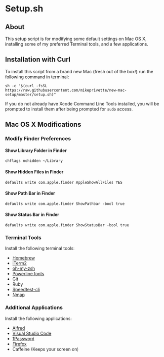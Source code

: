 # Setup.sh

## About

This setup script is for modifying some default settings on Mac OS X, installing some of my preferred Terminal tools, and a few applications.

## Installation with Curl

To install this script from a brand new Mac (fresh out of the box!) run the following command in terminal:

``` sh -c "$(curl -fsSL https://raw.githubusercontent.com/mikeprivette/new-mac-setup/master/setup.sh)" ```

If you do not already have Xcode Command Line Tools installed, you will be prompted to install them after being prompted for ``` sudo ``` access.

## Mac OS X Modifications

### Modify Finder Preferences

#### Show Library Folder in Finder

``` chflags nohidden ~/Library ```

#### Show Hidden Files in Finder

``` defaults write com.apple.finder AppleShowAllFiles YES ```

#### Show Path Bar in Finder

``` defaults write com.apple.finder ShowPathbar -bool true ```

#### Show Status Bar in Finder

``` defaults write com.apple.finder ShowStatusBar -bool true ``` 

### Terminal Tools

Install the following terminal tools:

- [Homebrew](https://brew.sh/)
- [iTerm2](https://www.iterm2.com/)
- [oh-my-zsh](https://ohmyz.sh/)
- [Powerline fonts](https://github.com/powerline/fonts)
- Git
- Ruby
- [Speedtest-cli](https://github.com/sivel/speedtest-cli)
- [Nmap](https://nmap.org/)

### Additional Applications

Install the following applications:

- [Alfred](https://www.alfredapp.com/)
- [Visual Studio Code](https://code.visualstudio.com/)
- [1Password](https://1password.com/)
- [Firefox](https://www.mozilla.org/en-US/firefox/new/)
- Caffeine (Keeps your screen on)
